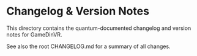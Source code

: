 # Changelog & Version Notes

This directory contains the quantum-documented changelog and version notes for GameDinVR.

See also the root CHANGELOG.md for a summary of all changes. 